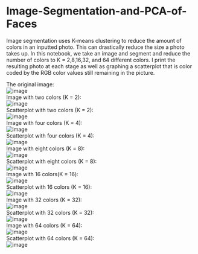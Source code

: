 # Image-Segmentation-and-PCA-of-Faces
Image segmentation uses K-means clustering to reduce the amount of colors in an inputted photo. This can drastically reduce the size a photo takes up.
In this notebook, we take an image and segment and reduce the number of colors to K = 2,8,16,32, and 64 different colors. I print the resulting photo at each stage
as well as graphing a scatterplot that is color coded by the RGB color values still remaining in the picture.

The original image:<br>
![image](https://user-images.githubusercontent.com/110149934/236060912-3b84e101-a947-4831-885b-c03a42e23d9f.png)
<br>
Image with two colors (K = 2): <br>
![image](https://user-images.githubusercontent.com/110149934/236061129-9c72f361-2f3f-42cb-a7dc-b2ad71648655.png)
<br>
Scatterplot with two colors (K = 2):<br>
![image](https://user-images.githubusercontent.com/110149934/236061247-ca4e1a90-c515-4906-b8e1-c78825b86495.png)
<br>
Image with four colors (K = 4):<br>
![image](https://user-images.githubusercontent.com/110149934/236062845-5de7bf65-7b07-434a-8f5e-3cde19e50baa.png)
<br>
Scatterplot with four colors (K = 4): <br>
![image](https://user-images.githubusercontent.com/110149934/236061691-38169d50-cf3d-4605-90b8-0096186766a5.png)
<br>
Image with eight colors (K = 8):<br>
![image](https://user-images.githubusercontent.com/110149934/236064443-9892cfb2-b0b2-480c-93b5-783e5836bf11.png)
<br>
Scatterplot with eight colors (K = 8):<br>
![image](https://user-images.githubusercontent.com/110149934/236061889-0ae9dab1-240b-4752-808e-235eb1035ab7.png)
<br>
Image with 16 colors(K = 16):<br>
![image](https://user-images.githubusercontent.com/110149934/236064659-ac8c79fd-556b-4f14-abba-180beb09e7ae.png)
<br>
Scatterplot with 16 colors (K = 16):<br>
![image](https://user-images.githubusercontent.com/110149934/236062224-93e69c9c-fbd2-416f-beca-43a1e68eeaf8.png)
<br>
Image with 32 colors (K = 32):<br>
![image](https://user-images.githubusercontent.com/110149934/236062330-bf75d7ca-5257-4601-9783-405751606ae1.png)
<br>
Scatterplot with 32 colors (K = 32):<br>
![image](https://user-images.githubusercontent.com/110149934/236062398-b6fd94b6-1707-4005-bcfe-048835be7609.png)
<br>
Image with 64 colors (K = 64):<br>
![image](https://user-images.githubusercontent.com/110149934/236064886-28624b12-a7d2-47c1-9ea3-fb9275ebdd28.png)
<br>
Scatterplot with 64 colors (K = 64): <br>
![image](https://user-images.githubusercontent.com/110149934/236065078-711e5e1c-780b-487c-86ef-cee7b1a5d42e.png)

<br>
